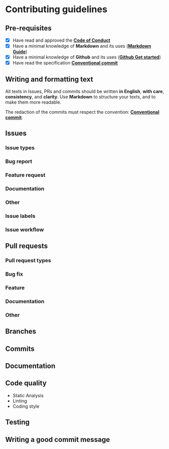 # Contributing guidelines

## Pre-requisites

- [x] Have read and approved the **[Code of Conduct](code-of-conduct.md)**
- [x] Have a minimal knowledge of **Markdown** and its uses (**[Markdown Guide](https://www.markdownguide.org/basic-syntax/)**)
- [x] Have a minimal knowledge of **Github** and its uses (**[Github Get started](https://docs.github.com/fr/get-started)**)
- [x] Have read the specification **[Conventional commit](https://www.conventionalcommits.org/en/v1.0.0/)** 

## Writing and formatting text

All texts in Issues, PRs and commits should be written **in English**, **with care**, **consistency**, and **clarity**.
Use **Markdown** to structure your texts, and to make them more readable.

The redaction of the commits must respect the convention: **[Conventional commit](https://www.conventionalcommits.org/en/v1.0.0/)**.

## Issues

### Issue types

### Bug report

### Feature request

### Documentation

### Other

### Issue labels

### Issue workflow

## Pull requests

### Pull request types

### Bug fix

### Feature

### Documentation

### Other

## Branches

## Commits

## Documentation

## Code quality

- Static Analysis
- Linting
- Coding style

## Testing

## Writing a good commit message

